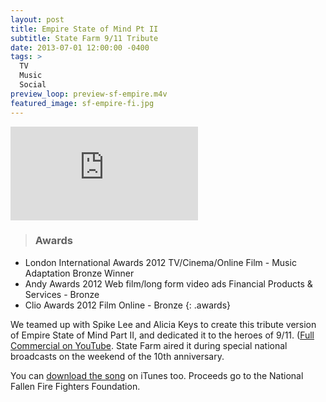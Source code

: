```yaml
---
layout: post
title: Empire State of Mind Pt II
subtitle: State Farm 9/11 Tribute
date: 2013-07-01 12:00:00 -0400
tags: >
  TV
  Music
  Social
preview_loop: preview-sf-empire.m4v
featured_image: sf-empire-fi.jpg
---
```


<div class="embed-container"><iframe src="http://player.vimeo.com/video/31468579?title=0&amp;byline=0&amp;portrait=0&amp;color=cc0000" frameborder="0" webkitAllowFullScreen mozallowfullscreen allowFullScreen></iframe></div>

> ### Awards
- London International Awards 2012 TV/Cinema/Online Film - Music Adaptation Bronze Winner
- Andy Awards 2012 Web film/long form video ads Financial Products & Services - Bronze
- Clio Awards 2012 Film Online - Bronze
{: .awards}

We teamed up with Spike Lee and Alicia Keys to create this tribute version of Empire State of Mind Part II, and dedicated it to the heroes of 9/11. ([Full Commercial on YouTube](https://youtu.be/FiKLkkrNcJc). State Farm aired it during special national broadcasts on the weekend of the 10th anniversary.

You can [download the song](http://itunes.apple.com/us/album/empire-state-mind-pt.-2-9/id463918387?i=463918424) on iTunes too. Proceeds go to the National Fallen Fire Fighters Foundation.
